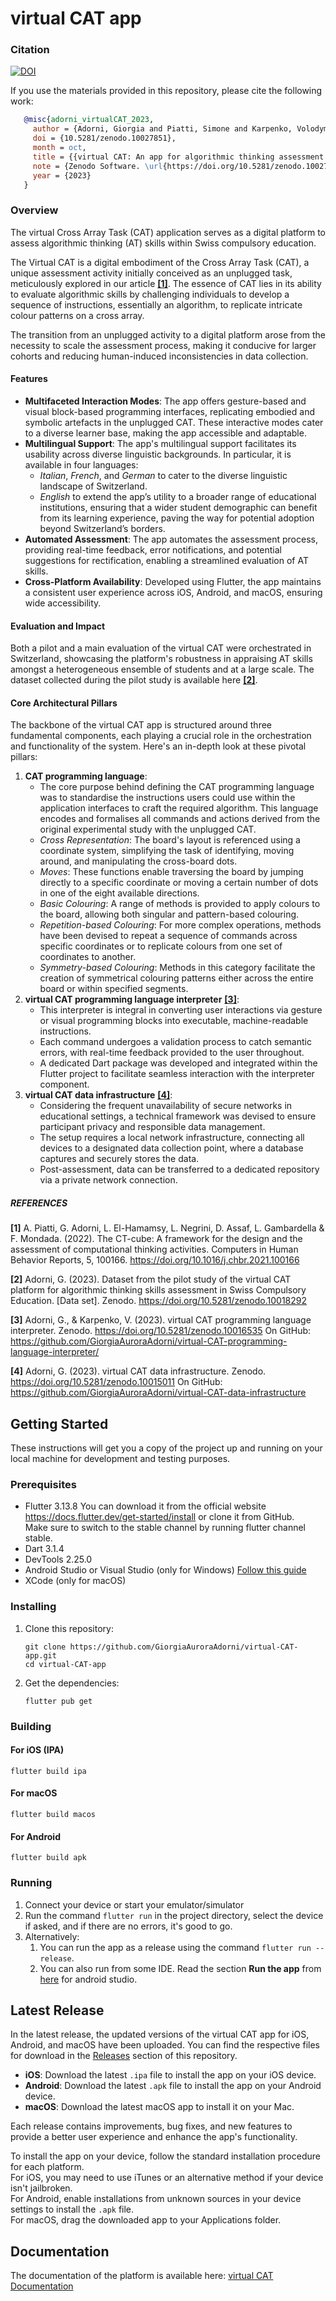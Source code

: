 # virtual CAT app

### Citation
[![DOI](https://zenodo.org/badge/DOI/10.5281/zenodo.10027851.svg)](https://doi.org/10.5281/zenodo.10027851)

If you use the materials provided in this repository, please cite the following work:

```bibtex
   @misc{adorni_virtualCAT_2023,
     author = {Adorni, Giorgia and Piatti, Simone and Karpenko, Volodymyr},
     doi = {10.5281/zenodo.10027851},
     month = oct,
     title = {{virtual CAT: An app for algorithmic thinking assessment within Swiss compulsory education}},
     note = {Zenodo Software. \url{https://doi.org/10.5281/zenodo.10027851}},
     year = {2023}
   }
```

### Overview
The virtual Cross Array Task (CAT) application serves as a digital platform to assess algorithmic thinking (AT) skills within Swiss compulsory education. 

The Virtual CAT is a digital embodiment of the Cross Array Task (CAT), a unique assessment activity initially conceived as an unplugged task, meticulously explored in our article [**[1]**](https://doi.org/10.1016/j.chbr.2021.100166). The essence of CAT lies in its ability to evaluate algorithmic skills by challenging individuals to develop a sequence of instructions, essentially an algorithm, to replicate intricate colour patterns on a cross array.

The transition from an unplugged activity to a digital platform arose from the necessity to scale the assessment process, making it conducive for larger cohorts and reducing human-induced inconsistencies in data collection. 

#### Features

- **Multifaceted Interaction Modes**: The app offers gesture-based and visual block-based programming interfaces, replicating embodied and symbolic artefacts in the unplugged CAT. These interactive modes cater to a diverse learner base, making the app accessible and adaptable.
- **Multilingual Support**: The app's multilingual support facilitates its usability across diverse linguistic backgrounds. In particular, it is available in four languages: 
  - *Italian*, *French*, and *German* to cater to the diverse linguistic landscape of Switzerland. 
  - *English* to extend the app’s utility to a broader range of educational institutions, ensuring that a wider student demographic can benefit from its learning experience, paving the way for potential adoption beyond Switzerland’s borders.
- **Automated Assessment**: The app automates the assessment process, providing real-time feedback, error notifications, and potential suggestions for rectification, enabling a streamlined evaluation of AT skills.
- **Cross-Platform Availability**: Developed using Flutter, the app maintains a consistent user experience across iOS, Android, and macOS, ensuring wide accessibility.

#### Evaluation and Impact

Both a pilot and a main evaluation of the virtual CAT were orchestrated in Switzerland, showcasing the platform's robustness in appraising AT skills amongst a heterogeneous ensemble of students and at a large scale. The dataset collected during the pilot study is available here [**[2]**](https://doi.org/10.5281/zenodo.10018292).

#### Core Architectural Pillars

The backbone of the virtual CAT app is structured around three fundamental components, each playing a crucial role in the orchestration and functionality of the system. Here's an in-depth look at these pivotal pillars:

1. **CAT programming language**: 
   - The core purpose behind defining the CAT programming language was to standardise the instructions users could use within the application interfaces to craft the required algorithm. This language encodes and formalises all commands and actions derived from the original experimental study with the unplugged CAT.
   - *Cross Representation*: The board's layout is referenced using a coordinate system, simplifying the task of identifying, moving around, and manipulating the cross-board dots.
   - *Moves*: These functions enable traversing the board by jumping directly to a specific coordinate or moving a certain number of dots in one of the eight available directions.
   - *Basic Colouring*: A range of methods is provided to apply colours to the board, allowing both singular and pattern-based colouring.
   - *Repetition-based Colouring*: For more complex operations, methods have been devised to repeat a sequence of commands across specific coordinates or to replicate colours from one set of coordinates to another.
   - *Symmetry-based Colouring*: Methods in this category facilitate the creation of symmetrical colouring patterns either across the entire board or within specified segments.
2. **virtual CAT programming language interpreter** [**[3]**](https://doi.org/10.5281/zenodo.10016535): 
   - This interpreter is integral in converting user interactions via gesture or visual programming blocks into executable, machine-readable instructions.
   - Each command undergoes a validation process to catch semantic errors, with real-time feedback provided to the user throughout.
   - A dedicated Dart package was developed and integrated within the Flutter project to facilitate seamless interaction with the interpreter component.
3. **virtual CAT data infrastructure** [**[4]**](https://doi.org/10.5281/zenodo.10015011): 
   - Considering the frequent unavailability of secure networks in educational settings, a technical framework was devised to ensure participant privacy and responsible data management.
   - The setup requires a local network infrastructure, connecting all devices to a designated data collection point, where a database captures and securely stores the data. 
   - Post-assessment, data can be transferred to a dedicated repository via a private network connection.

##### REFERENCES

**[1]** A. Piatti, G. Adorni, L. El-Hamamsy, L. Negrini, D. Assaf, L. Gambardella & F. Mondada. (2022). The CT-cube: A framework for the design and the assessment of computational thinking activities. Computers in Human Behavior Reports, 5, 100166. https://doi.org/10.1016/j.chbr.2021.100166

**[2]** Adorni, G. (2023). Dataset from the pilot study of the virtual CAT platform for algorithmic thinking skills assessment in Swiss Compulsory Education. [Data set]. Zenodo. https://doi.org/10.5281/zenodo.10018292

**[3]** Adorni, G., & Karpenko, V. (2023). virtual CAT programming language interpreter. Zenodo. https://doi.org/10.5281/zenodo.10016535 
On GitHub: https://github.com/GiorgiaAuroraAdorni/virtual-CAT-programming-language-interpreter/

**[4]** Adorni, G. (2023). virtual CAT data infrastructure. Zenodo. https://doi.org/10.5281/zenodo.10015011
On GitHub: https://github.com/GiorgiaAuroraAdorni/virtual-CAT-data-infrastructure

## Getting Started

These instructions will get you a copy of the project up and running on your local machine for development and testing purposes.

### Prerequisites

- Flutter 3.13.8
  You can download it from the official website https://docs.flutter.dev/get-started/install or clone it from GitHub.  
  Make sure to switch to the stable channel by running flutter channel stable.
- Dart 3.1.4
- DevTools 2.25.0
- Android Studio or Visual Studio (only for Windows) 
  [Follow this guide](https://docs.flutter.dev/get-started/editor?tab=androidstudio)
- XCode (only for macOS)

### Installing

1. Clone this repository:

   ```shell
   git clone https://github.com/GiorgiaAuroraAdorni/virtual-CAT-app.git
   cd virtual-CAT-app
   ```

2. Get the dependencies:

   ```shell
   flutter pub get
   ```

### Building 

#### For iOS (IPA)

```shell
flutter build ipa
```

#### For macOS

```shell
flutter build macos
```

#### For Android

```shell
flutter build apk
```

### Running

1.  Connect your device or start your emulator/simulator
2. Run the command `flutter run` in the project directory, select the device if asked, and if there are no errors, it's good to go.
3. Alternatively:
   1.  You can run the app as a release using the command `flutter run --release`.
   2. You can also run from some IDE. Read the section **Run the app** from [here](https://docs.flutter.dev/get-started/test-drive?tab=androidstudio) for android studio.

## Latest Release

In the latest release, the updated versions of the virtual CAT app for iOS, Android, and macOS have been uploaded. You can find the respective files for download in the [Releases](https://github.com/GiorgiaAuroraAdorni/virtual-CAT-app/releases) section of this repository.

- **iOS**: Download the latest `.ipa` file to install the app on your iOS device.
- **Android**: Download the latest `.apk` file to install the app on your Android device.
- **macOS**: Download the latest macOS app to install it on your Mac.

Each release contains improvements, bug fixes, and new features to provide a better user experience and enhance the app's functionality. 

To install the app on your device, follow the standard installation procedure for each platform.  
For iOS, you may need to use iTunes or an alternative method if your device isn't jailbroken.  
For Android, enable installations from unknown sources in your device settings to install the `.apk` file.  
For macOS, drag the downloaded app to your Applications folder.

## Documentation

The documentation of the platform is available here: [virtual CAT Documentation](https://giorgiaauroraadorni.github.io/virtual-CAT-app/)

